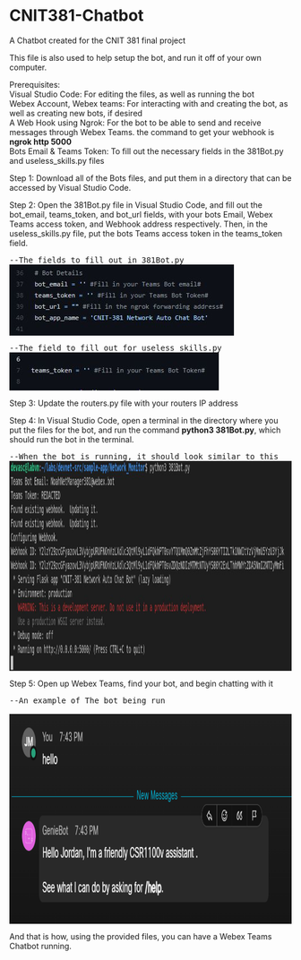 # CNIT381-Chatbot
A Chatbot created for the CNIT 381 final project

This file is also used to help setup the bot, and run it off of your own computer. 

Prerequisites:   
Visual Studio Code: For editing the files, as well as running the bot  
Webex Account, Webex teams: For interacting with and creating the bot, as well as creating new bots, if desired  
A Web Hook using Ngrok: For the bot to be able to send and receive messages through Webex Teams. the command to get your webhook is **ngrok http 5000**  
Bots Email & Teams Token: To fill out the necessary fields in the 381Bot.py and useless_skills.py files 

Step 1: Download all of the Bots files, and put them in a directory that can be accessed by Visual Studio Code.

Step 2: Open the 381Bot.py file in Visual Studio Code, and fill out the bot_email, teams_token, and bot_url fields, with your bots Email, Webex Teams access token, and Webhook address respectively. Then, in the useless_skills.py file, put the bots Teams access token in the teams_token field.  
<pre>
--The fields to fill out in 381Bot.py
<img align="left" width="401" height="127" src="https://github.com/Mr-Noah-B/CNIT381-Chatbot/blob/main/Img/Image-1.JPG"> 
 </pre>
 <pre>
--The field to fill out for useless_skills.py  
<img align="left" width="374" height="68" src="https://github.com/Mr-Noah-B/CNIT381-Chatbot/blob/main/Img/Image-2.JPG">  
</pre>
Step 3: Update the routers.py file with your routers IP address

Step 4: In Visual Studio Code, open a terminal in the directory where you put the files for the bot, and run the command **python3 381Bot.py**, which should run the bot in the terminal.
<pre>
--When the bot is running, it should look similar to this  
<img align="left" width="1437" height="375" src="https://github.com/Mr-Noah-B/CNIT381-Chatbot/blob/main/Img/Image-3.JPG">   
</pre>
Step 5: Open up Webex Teams, find your bot, and begin chatting with it  
<pre>
--An example of The bot being run
 <img align="left" width="1437" height="375" src="https://github.com/Mr-Noah-B/CNIT381-Chatbot/blob/main/Img/GenieBotIntro.png">  
</pre>
And that is how, using the provided files, you can have a Webex Teams Chatbot running.

